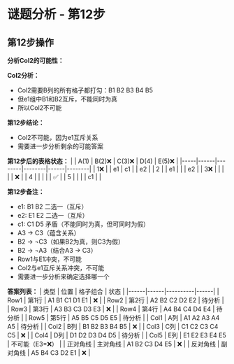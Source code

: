 # 谜题分析 - 第12步

## 第12步操作

**分析Col2的可能性：**

**Col2分析：**
- Col2需要B列的所有格子都打勾：B1 B2 B3 B4 B5
- 但e1组中B1和B2互斥，不能同时为真
- 所以Col2不可能

**第12步结论：**
- Col2不可能，因为e1互斥关系
- 需要进一步分析剩余的可能答案

**第12步后的表格状态：**
|     | A(1) | B(2)❌ | C(3)❌ | D(4) | E(5)❌ |
|-----|------|--------|--------|------|--------|
| 1❌ |      | e1     | c1     |      | e2     |
| 2   |      | e1     |        |      | e2     |
| 3❌ |      |        |        |      | ❌     |
| 4   |      |        |        |      | ✅     |
| 5   |      |        |        | c1   |        |

**第12步备注：**
- e1: B1 B2 二选一（互斥）
- e2: E1 E2 二选一（互斥）
- c1: C1 D5 矛盾（不能同时为真，但可同时为假）
- A3 → C3（蕴含关系）
- B2 → ¬C3（如果B2为真，则C3为假）
- B2 → ¬A3（结合A3 → C3）
- Row1与E1冲突，不可能
- Col2与e1互斥关系冲突，不可能
- 需要进一步分析来确定选择哪一个

**答案列表：**
| 类型 | 位置 | 格子组合 | 状态 |
|------|------|----------|------|
| Row1 | 第1行 | A1 B1 C1 D1 E1 | ❌ |
| Row2 | 第2行 | A2 B2 C2 D2 E2 | 待分析 |
| Row3 | 第3行 | A3 B3 C3 D3 E3 | ❌ |
| Row4 | 第4行 | A4 B4 C4 D4 E4 | 待分析 |
| Row5 | 第5行 | A5 B5 C5 D5 E5 | 待分析 |
| Col1 | A列 | A1 A2 A3 A4 A5 | 待分析 |
| Col2 | B列 | B1 B2 B3 B4 B5 | ❌ |
| Col3 | C列 | C1 C2 C3 C4 C5 | ❌ |
| Col4 | D列 | D1 D2 D3 D4 D5 | 待分析 |
| Col5 | E列 | E1 E2 E3 E4 E5 | 不可能（E3=❌） |
| 正对角线 | 主对角线 | A1 B2 C3 D4 E5 | ❌ |
| 反对角线 | 副对角线 | A5 B4 C3 D2 E1 | ❌ |
